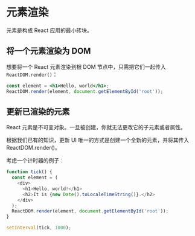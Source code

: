 # 元素渲染

元素是构成 React 应用的最小砖块。

## 将一个元素渲染为 DOM

想要将一个 React 元素渲染到根 DOM 节点中，只需把它们一起传入 `ReactDOM.render()`：

```jsx
const element = <h1>Hello, world</h1>;
ReactDOM.render(element, document.getElementById('root'));
```

## 更新已渲染的元素

React 元素是不可变对象。一旦被创建，你就无法更改它的子元素或者属性。

根据我们已有的知识，更新 UI 唯一的方式是创建一个全新的元素，并将其传入 ReactDOM.render()。

考虑一个计时器的例子：

```ts
function tick() {
  const element = (
    <div>
      <h1>Hello, world!</h1>
      <h2>It is {new Date().toLocaleTimeString()}.</h2>
    </div>
  );
  ReactDOM.render(element, document.getElementById('root'));
}

setInterval(tick, 1000);
```